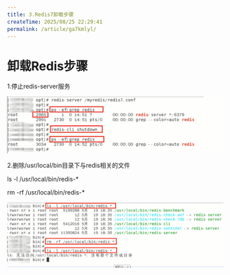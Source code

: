 ```yaml
---
title: 3.Redis7卸载步骤
createTime: 2025/08/25 22:29:41
permalink: /article/ga7kmlyl/
---
```

# 卸载Redis步骤

1.停止redis-server服务

![](images/5.停止redis-server服务.png)

2.删除/usr/local/bin目录下与redis相关的文件

ls -l /usr/local/bin/redis-*

rm -rf /usr/local/bin/redis-*

![](images/6.删除redis文件.png)



